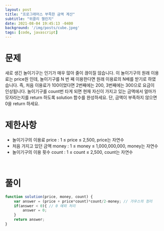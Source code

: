 ```yaml
---
layout: post
title: "프로그래머스 부족한 금액 계산"
subtitle: "위클리 챌린지"
date: 2021-08-04 19:45:13 -0400
background: '/img/posts/cube.jpeg'
tags: [code, javascript]
---
```

# 문제
새로 생긴 놀이기구는 인기가 매우 많아 줄이 끊이질 않습니다. 이 놀이기구의 원래 이용료는 price원 인데, 놀이기구를 N 번 째 이용한다면 원래 이용료의 N배를 받기로 하였습니다. 즉, 처음 이용료가 100이었다면 2번째에는 200, 3번째에는 300으로 요금이 인상됩니다.
놀이기구를 count번 타게 되면 현재 자신이 가지고 있는 금액에서 얼마가 모자라는지를 return 하도록 solution 함수를 완성하세요.
단, 금액이 부족하지 않으면 0을 return 하세요.


# 제한사항
* 놀이기구의 이용료 price : 1 ≤ price ≤ 2,500, price는 자연수
* 처음 가지고 있던 금액 money : 1 ≤ money ≤ 1,000,000,000, money는 자연수
* 놀이기구의 이용 횟수 count : 1 ≤ count ≤ 2,500, count는 자연수

<br>

# 풀이

``` javascript
function solution(price, money, count) {
    var answer = (price + price*count)*count/2-money; // 가우스의 정리
    if(answer < 0){ // 0 예외 처리
        answer = 0;
    }
    return answer;
} 
```
